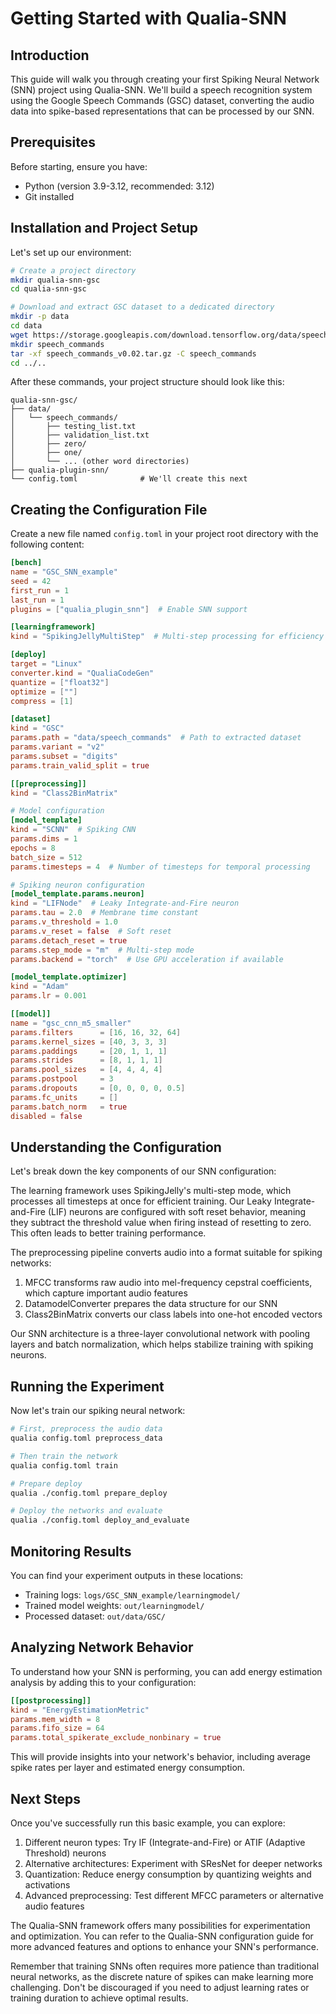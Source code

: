# Getting Started with Qualia-SNN

## Introduction
This guide will walk you through creating your first Spiking Neural Network (SNN) project using Qualia-SNN. We'll build a speech recognition system using the Google Speech Commands (GSC) dataset, converting the audio data into spike-based representations that can be processed by our SNN.

## Prerequisites

Before starting, ensure you have:
- Python (version 3.9-3.12, recommended: 3.12)
- Git installed

## Installation and Project Setup

Let's set up our environment:

```bash
# Create a project directory
mkdir qualia-snn-gsc
cd qualia-snn-gsc

# Download and extract GSC dataset to a dedicated directory
mkdir -p data
cd data
wget https://storage.googleapis.com/download.tensorflow.org/data/speech_commands_v0.02.tar.gz
mkdir speech_commands
tar -xf speech_commands_v0.02.tar.gz -C speech_commands
cd ../..
```

After these commands, your project structure should look like this:
```
qualia-snn-gsc/
├── data/
│   └── speech_commands/
│       ├── testing_list.txt
│       ├── validation_list.txt
│       ├── zero/
│       ├── one/
│       └── ... (other word directories)
├── qualia-plugin-snn/
└── config.toml              # We'll create this next
```

## Creating the Configuration File

Create a new file named `config.toml` in your project root directory with the following content:

```toml
[bench]
name = "GSC_SNN_example"
seed = 42
first_run = 1
last_run = 1
plugins = ["qualia_plugin_snn"]  # Enable SNN support

[learningframework]
kind = "SpikingJellyMultiStep"  # Multi-step processing for efficiency

[deploy]
target = "Linux"
converter.kind = "QualiaCodeGen"
quantize = ["float32"]
optimize = [""]
compress = [1]

[dataset]
kind = "GSC"
params.path = "data/speech_commands"  # Path to extracted dataset
params.variant = "v2"
params.subset = "digits"
params.train_valid_split = true

[[preprocessing]]
kind = "Class2BinMatrix"

# Model configuration
[model_template]
kind = "SCNN"  # Spiking CNN
params.dims = 1
epochs = 8
batch_size = 512
params.timesteps = 4  # Number of timesteps for temporal processing

# Spiking neuron configuration
[model_template.params.neuron]
kind = "LIFNode"  # Leaky Integrate-and-Fire neuron
params.tau = 2.0  # Membrane time constant
params.v_threshold = 1.0
params.v_reset = false  # Soft reset
params.detach_reset = true
params.step_mode = "m"  # Multi-step mode
params.backend = "torch"  # Use GPU acceleration if available

[model_template.optimizer]
kind = "Adam"
params.lr = 0.001

[[model]]
name = "gsc_cnn_m5_smaller"
params.filters 		= [16, 16, 32, 64]
params.kernel_sizes	= [40, 3, 3, 3]
params.paddings		= [20, 1, 1, 1]
params.strides		= [8, 1, 1, 1]
params.pool_sizes	= [4, 4, 4, 4]
params.postpool		= 3
params.dropouts     = [0, 0, 0, 0, 0.5]
params.fc_units		= []
params.batch_norm	= true
disabled = false
```

## Understanding the Configuration

Let's break down the key components of our SNN configuration:

The learning framework uses SpikingJelly's multi-step mode, which processes all timesteps at once for efficient training. Our Leaky Integrate-and-Fire (LIF) neurons are configured with soft reset behavior, meaning they subtract the threshold value when firing instead of resetting to zero. This often leads to better training performance.

The preprocessing pipeline converts audio into a format suitable for spiking networks:
1. MFCC transforms raw audio into mel-frequency cepstral coefficients, which capture important audio features
2. DatamodelConverter prepares the data structure for our SNN
3. Class2BinMatrix converts our class labels into one-hot encoded vectors

Our SNN architecture is a three-layer convolutional network with pooling layers and batch normalization, which helps stabilize training with spiking neurons.

## Running the Experiment

Now let's train our spiking neural network:

```bash
# First, preprocess the audio data
qualia config.toml preprocess_data

# Then train the network
qualia config.toml train

# Prepare deploy
qualia ./config.toml prepare_deploy

# Deploy the networks and evaluate
qualia ./config.toml deploy_and_evaluate
```

## Monitoring Results

You can find your experiment outputs in these locations:
- Training logs: `logs/GSC_SNN_example/learningmodel/`
- Trained model weights: `out/learningmodel/`
- Processed dataset: `out/data/GSC/`

## Analyzing Network Behavior

To understand how your SNN is performing, you can add energy estimation analysis by adding this to your configuration:

```toml
[[postprocessing]]
kind = "EnergyEstimationMetric"
params.mem_width = 8
params.fifo_size = 64
params.total_spikerate_exclude_nonbinary = true
```

This will provide insights into your network's behavior, including average spike rates per layer and estimated energy consumption.

## Next Steps

Once you've successfully run this basic example, you can explore:

1. Different neuron types: Try IF (Integrate-and-Fire) or ATIF (Adaptive Threshold) neurons
2. Alternative architectures: Experiment with SResNet for deeper networks
3. Quantization: Reduce energy consumption by quantizing weights and activations
4. Advanced preprocessing: Test different MFCC parameters or alternative audio features

The Qualia-SNN framework offers many possibilities for experimentation and optimization. You can refer to the Qualia-SNN configuration guide for more advanced features and options to enhance your SNN's performance.

Remember that training SNNs often requires more patience than traditional neural networks, as the discrete nature of spikes can make learning more challenging. Don't be discouraged if you need to adjust learning rates or training duration to achieve optimal results.